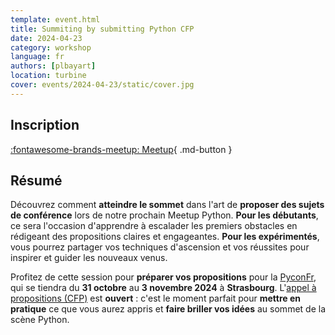 ```yaml
---
template: event.html
title: Summiting by submitting Python CFP
date: 2024-04-23
category: workshop
language: fr
authors: [plbayart]
location: turbine
cover: events/2024-04-23/static/cover.jpg
---
```


## Inscription

[:fontawesome-brands-meetup: Meetup](https://www.meetup.com/fr-FR/groupe-dutilisateurs-python-grenoble/events/300417373/){ .md-button }

## Résumé

Découvrez comment **atteindre le sommet** dans l'art de **proposer des sujets de conférence** lors de notre prochain Meetup Python. **Pour les débutants**, ce sera l'occasion d'apprendre à escalader les premiers obstacles en rédigeant des propositions claires et engageantes. **Pour les expérimentés**, vous pourrez partager vos techniques d'ascension et vos réussites pour inspirer et guider les nouveaux venus.

Profitez de cette session pour **préparer vos propositions** pour la [PyconFr](https://www.pycon.fr/2024/), qui se tiendra du **31 octobre** au **3 novembre 2024** à **Strasbourg**. L'[appel à propositions (CFP)](https://cfp-2024.pycon.fr/cfp/) est **ouvert** : c'est le moment parfait pour **mettre en pratique** ce que vous aurez appris et **faire briller vos idées** au sommet de la scène Python.